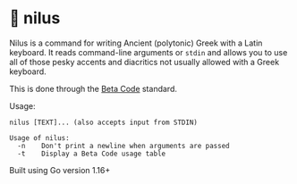 # 🏺 nilus

Nilus is a command for writing Ancient (polytonic) Greek with a Latin keyboard. It reads command-line arguments or `stdin` and allows you to use all of those pesky accents and diacritics not usually allowed with a Greek keyboard.

This is done through the [Beta Code](https://en.wikipedia.org/wiki/Beta_Code) standard.

Usage:

```
nilus [TEXT]... (also accepts input from STDIN)

Usage of nilus:
  -n	Don't print a newline when arguments are passed
  -t	Display a Beta Code usage table
```

Built using Go version 1.16+
